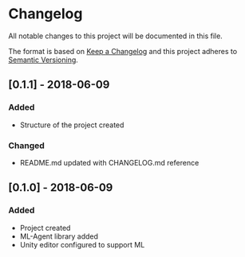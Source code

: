 # Changelog

All notable changes to this project will be documented in this file.

The format is based on [Keep a Changelog](http://keepachangelog.com/en/1.0.0/)
and this project adheres to [Semantic Versioning](http://semver.org/spec/v2.0.0.html).

## [0.1.1] - 2018-06-09

### Added

- Structure of the project created

### Changed

- README.md updated with CHANGELOG.md reference

## [0.1.0] - 2018-06-09

### Added

- Project created
- ML-Agent library added
- Unity editor configured to support ML